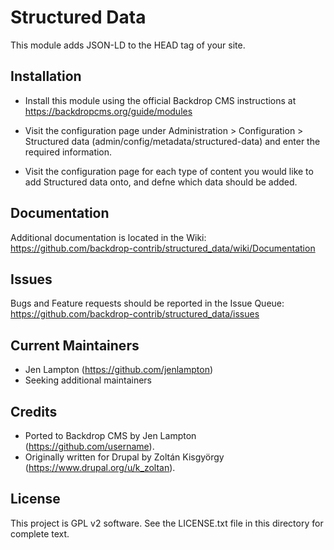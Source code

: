 Structured Data
===============

This module adds JSON-LD to the HEAD tag of your site.


Installation
------------

- Install this module using the official Backdrop CMS instructions at
  https://backdropcms.org/guide/modules

- Visit the configuration page under Administration > Configuration >
  Structured data (admin/config/metadata/structured-data) and enter the required
  information.

- Visit the configuration page for each type of content you would like to
  add Structured data onto, and defne which data should be added.

Documentation
-------------

Additional documentation is located in the Wiki:
https://github.com/backdrop-contrib/structured_data/wiki/Documentation

Issues
------

Bugs and Feature requests should be reported in the Issue Queue:
https://github.com/backdrop-contrib/structured_data/issues

Current Maintainers
-------------------

- Jen Lampton (https://github.com/jenlampton)
- Seeking additional maintainers

Credits
-------

- Ported to Backdrop CMS by Jen Lampton (https://github.com/username).
- Originally written for Drupal by Zoltán Kisgyörgy (https://www.drupal.org/u/k_zoltan).

License
-------

This project is GPL v2 software. See the LICENSE.txt file in this directory for
complete text.
